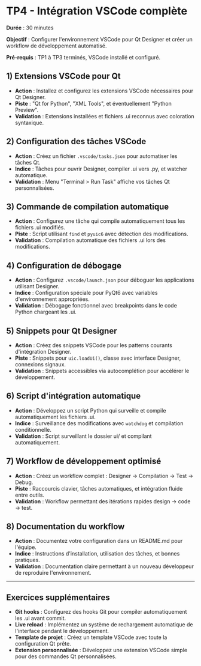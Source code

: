 # TP4 - Intégration VSCode complète

**Durée** : 30 minutes

**Objectif** : Configurer l'environnement VSCode pour Qt Designer et créer un workflow de développement automatisé.

**Pré-requis** : TP1 à TP3 terminés, VSCode installé et configuré.

## 1) Extensions VSCode pour Qt

- **Action** : Installez et configurez les extensions VSCode nécessaires pour Qt Designer.
- **Piste** : "Qt for Python", "XML Tools", et éventuellement "Python Preview".
- **Validation** : Extensions installées et fichiers .ui reconnus avec coloration syntaxique.

## 2) Configuration des tâches VSCode

- **Action** : Créez un fichier `.vscode/tasks.json` pour automatiser les tâches Qt.
- **Indice** : Tâches pour ouvrir Designer, compiler .ui vers .py, et watcher automatique.
- **Validation** : Menu "Terminal > Run Task" affiche vos tâches Qt personnalisées.

## 3) Commande de compilation automatique

- **Action** : Configurez une tâche qui compile automatiquement tous les fichiers .ui modifiés.
- **Piste** : Script utilisant `find` et `pyuic6` avec détection des modifications.
- **Validation** : Compilation automatique des fichiers .ui lors des modifications.

## 4) Configuration de débogage

- **Action** : Configurez `.vscode/launch.json` pour déboguer les applications utilisant Designer.
- **Indice** : Configuration spéciale pour PyQt6 avec variables d'environnement appropriées.
- **Validation** : Débogage fonctionnel avec breakpoints dans le code Python chargeant les .ui.

## 5) Snippets pour Qt Designer

- **Action** : Créez des snippets VSCode pour les patterns courants d'intégration Designer.
- **Piste** : Snippets pour `uic.loadUi()`, classe avec interface Designer, connexions signaux.
- **Validation** : Snippets accessibles via autocomplétion pour accélérer le développement.

## 6) Script d'intégration automatique

- **Action** : Développez un script Python qui surveille et compile automatiquement les fichiers .ui.
- **Indice** : Surveillance des modifications avec `watchdog` et compilation conditionnelle.
- **Validation** : Script surveillant le dossier ui/ et compilant automatiquement.

## 7) Workflow de développement optimisé

- **Action** : Créez un workflow complet : Designer → Compilation → Test → Debug.
- **Piste** : Raccourcis clavier, tâches automatiques, et intégration fluide entre outils.
- **Validation** : Workflow permettant des itérations rapides design → code → test.

## 8) Documentation du workflow

- **Action** : Documentez votre configuration dans un README.md pour l'équipe.
- **Indice** : Instructions d'installation, utilisation des tâches, et bonnes pratiques.
- **Validation** : Documentation claire permettant à un nouveau développeur de reproduire l'environnement.

---

## Exercices supplémentaires

- **Git hooks** : Configurez des hooks Git pour compiler automatiquement les .ui avant commit.
- **Live reload** : Implémentez un système de rechargement automatique de l'interface pendant le développement.
- **Template de projet** : Créez un template VSCode avec toute la configuration Qt prête.
- **Extension personnalisée** : Développez une extension VSCode simple pour des commandes Qt personnalisées.
